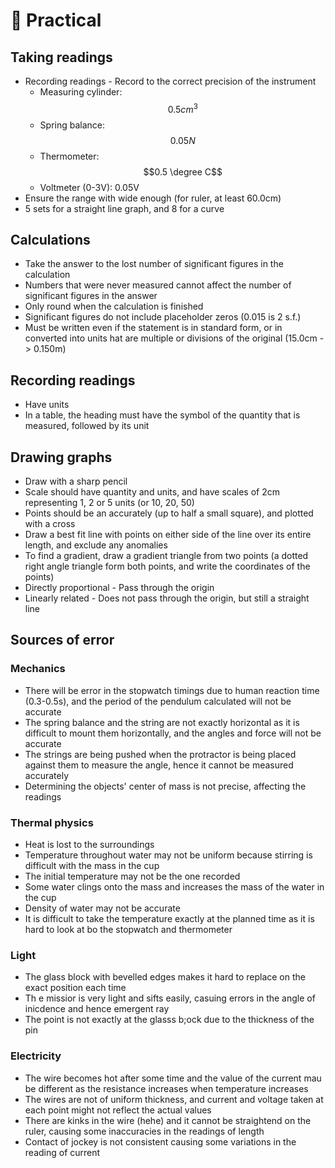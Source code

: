 # 🧪 Practical

## Taking readings

* Recording readings - Record to the correct precision of the instrument
  * Measuring cylinder: $$0.5cm^3$$
  * Spring balance: $$0.05N$$
  * Thermometer: $$0.5 \degree C$$
  * Voltmeter (0-3V): 0.05V
* Ensure the range with wide enough (for ruler, at least 60.0cm)
* 5 sets for a straight line graph, and 8 for a curve

## Calculations

* Take the answer to the lost number of significant figures in the calculation
* Numbers that were never measured cannot affect the number of significant figures in the answer
* Only round when the calculation is finished
* Significant figures do not include placeholder zeros (0.015 is 2 s.f.)
* Must be written even if the statement is in standard form, or in converted into units hat are multiple or divisions of the original (15.0cm -> 0.150m)

## Recording readings

* Have units
* In a table, the heading must have the symbol of the quantity that is measured, followed by its unit

## Drawing graphs

* Draw with a sharp pencil
* Scale should have quantity and units, and have scales of 2cm representing 1, 2 or 5 units (or 10, 20, 50)
* Points should be an accurately (up to half a small square), and plotted with a cross
* Draw a best fit line with points on either side of the line over its entire length, and exclude any anomalies
* To find a gradient, draw a gradient triangle from two points (a dotted right angle triangle form both points, and write the coordinates of the points)
* Directly proportional - Pass through the origin
* Linearly related - Does not pass through the origin, but still a straight line

## Sources of error

### Mechanics

* There will be error in the stopwatch timings due to human reaction time (0.3-0.5s), and the period of the pendulum calculated will not be accurate
* The spring balance and the string are not exactly horizontal as it is difficult to mount them horizontally, and the angles and force will not be accurate
* The strings are being pushed when the protractor is being placed against them to measure the angle, hence it cannot be measured accurately
* Determining the objects' center of mass is not precise, affecting the readings

### Thermal physics

* Heat is lost to the surroundings
* Temperature throughout water may not be uniform because stirring is difficult with the mass in the cup
* The initial temperature may not be the one recorded
* Some water clings onto the mass and increases the mass of the water in the cup
* Density of water may not be accurate
* It is difficult to take the temperature exactly at the planned time as it is hard to look at bo the stopwatch and thermometer

### Light

* The glass block with bevelled edges makes it hard to replace on the exact position each time
* Th e missior is very light and sifts easily, casuing errors in the angle of inicdence and hence emergent ray
* The point is not exactly at the glasss b;ock due to the thickness of the pin

### Electricity

* The wire becomes hot after some time and the value of the current mau be different as the resistance increases when temperature increases
* The wires are not of uniform thickness, and current and voltage taken at each point might not reflect the actual values
* There are kinks in the wire (hehe) and it cannot be straightend on the ruler, causing some inaccuracies in the readings of length
* Contact of jockey is not consistent causing some variations in the reading of current
